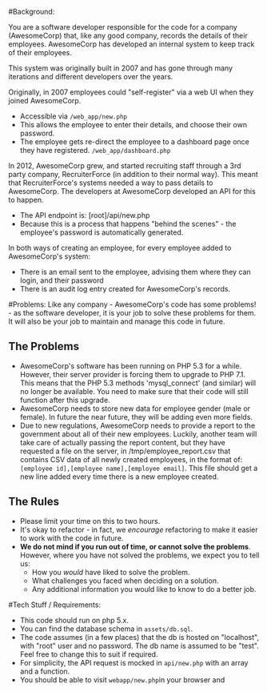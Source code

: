 #Background:

You are a software developer responsible for the code for a company (AwesomeCorp) that, like any good company, records the details of their employees. AwesomeCorp has developed an internal system to keep track of their employees. 

This system was originally built in 2007 and has gone through many iterations and different developers over the years. 

Originally, in 2007 employees could "self-register" via a web UI when they joined AwesomeCorp.
* Accessible via `/web_app/new.php`
* This allows the employee to enter their details, and choose their own password.
* The employee gets re-direct the employee to a dashboard page once they have registered. `/web_app/dashboard.php`

In 2012, AwesomeCorp grew, and started recruiting staff through a 3rd party company, RecruiterForce (in addition to their normal way). This meant that RecruiterForce's systems needed a way to pass details to AwesomeCorp. The developers at AwesomeCorp developed an API for this to happen.
* The API endpoint is: [root]/api/new.php
* Because this is a process that happens "behind the scenes" - the employee's password is automatically generated.

In both ways of creating an employee, for every employee added to AwesomeCorp's system:
* There is an email sent to the employee, advising them where they can login, and their password
* There is an audit log entry created for AwesomeCorp's records.


#Problems:
Like any company - AwesomeCorp's code has some problems! - as the software developer, it is your job to solve these problems for them. It will also be your job to maintain and manage this code in future.  

## The Problems
* AwesomeCorp's software has been running on PHP 5.3 for a while. However, their server provider is forcing them to upgrade to PHP 7.1. This means that the PHP 5.3 methods 'mysql_connect' (and similar) will no longer be available. You need to make sure that their code will still function after this upgrade.
* AwesomeCorp needs to store new data for employee gender (male or female). In future the near future, they will be adding even more fields.
* Due to new regulations, AwesomeCorp needs to provide a report to the government about all of their new employees. Luckily, another team will take care of actually passing the report content, but they have requested a file on the server, in /tmp/employee_report.csv that contains CSV data of all newly created employees, in the format of: `[employee id],[employee name],[employee email]`. This file should get a new line added every time there is a new employee created.

## The Rules
* Please limit your time on this to two hours.
* It's okay to refactor - in fact, we _encourage_ refactoring to make it easier to work with the code in future. 
* **We do not mind if you run out of time, or cannot solve the problems**. However, where you have not solved the problems, we expect you to tell us:
  * How you _would_ have liked to solve the problem.
  * What challenges you faced when deciding on a solution.
  * Any additional information you would like to know to do a better job.
  


#Tech Stuff / Requirements:
* This code should run on php 5.x. 
* You can find the database schema in `assets/db.sql`.
* The code assumes (in a few places) that the db is hosted on "localhost", with "root" user and no password. The db name is assumed to be "test". Feel free to change this to suit if required.
* For simplicity, the API request is mocked in `api/new.php` with an array and a function.
* You should be able to visit `webapp/new.php`in your browser and 



